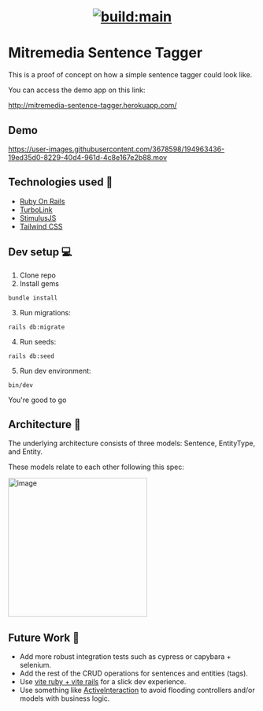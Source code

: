 <h1 align="center">
  <p align="center">
    <a href="https://app.travis-ci.com/github/mochetts/mitremedia-sentence-tagger">
      <img src="https://app.travis-ci.com/mochetts/mitremedia-sentence-tagger.svg?branch=main" alt="build:main">
    </a>
  </p>
</h1>

# Mitremedia Sentence Tagger

This is a proof of concept on how a simple sentence tagger could look like.

You can access the demo app on this link:

http://mitremedia-sentence-tagger.herokuapp.com/

## Demo

https://user-images.githubusercontent.com/3678598/194963436-19ed35d0-8229-40d4-961d-4c8e167e2b88.mov

## Technologies used 🤖 

- [Ruby On Rails](https://rubyonrails.org/)
- [TurboLink](https://turbo.hotwired.dev/)
- [StimulusJS](https://stimulus.hotwired.dev/)
- [Tailwind CSS](https://tailwindcss.com/)

## Dev setup 💻 

1) Clone repo
2) Install gems

```
bundle install
```

3) Run migrations: 

```
rails db:migrate
```

4) Run seeds:

```
rails db:seed
```

5) Run dev environment:

```
bin/dev
```

You're good to go

## Architecture 📐 

The underlying architecture consists of three models: Sentence, EntityType, and Entity. 

These models relate to each other following this spec:

<img width="282" alt="image" src="https://user-images.githubusercontent.com/3678598/194962246-98cad82f-27c3-4e63-98ea-8bb5a8ffe2f2.png">

## Future Work 🔮 

- Add more robust integration tests such as cypress or capybara + selenium.
- Add the rest of the CRUD operations for sentences and entities (tags).
- Use [vite ruby + vite rails](https://vite-ruby.netlify.app/guide/rails.html) for a slick dev experience.
- Use something like [ActiveInteraction](https://github.com/AaronLasseigne/active_interaction) to avoid flooding controllers and/or models with business logic.
